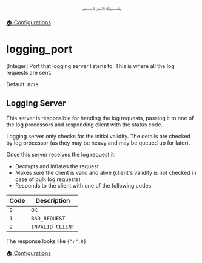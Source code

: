 <p align=center>
   ﷽
</p>

[🏠 Configurations](/docs/CONFIGURATION.md)

# logging_port
[Integer] Port that logging server listens to. This is where all the log requests are sent.

Default: `8778`

## Logging Server
This server is responsible for handing the log requests, passing it to one of the log processors and responding client with the status code.

Logging server only checks for the initial validity. The details are checked by log processor (as they may be heavy and may be queued up for later).

Once this server receives the log request it:

 * Decrypts and inflates the request
 * Makes sure the client is valid and alive (client's validity is not checked in case of bulk log requests)
 * Responds to the client with one of the following codes
 
| **Code** | **Description** |
|----------|-----------------|
| `0`      | `OK`            |
| `1`      | `BAD_REQUEST`            |
| `2`      | `INVALID_CLIENT`            |

The response looks like `{"r":0}`

[🏠 Configurations](/docs/CONFIGURATION.md)

